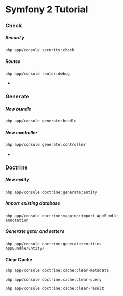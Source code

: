 # Symfony 2 Tutorial

### Check
#####  Security
<code>php app/console security:check</code>

##### Routes
<code>php app/console router:debug</code>

-

### Generate
##### New bundle
<code>php app/console generate:bundle</code>

##### New controller
<code>php app/console generate:controller</code>

-

### Doctrine
##### New entity
<code>php app/console doctrine:generate:entity</code>

##### Import existing database
<code>php app/console doctrine:mapping:import AppBundle annotation</code>

##### Generate geter and setters
<code>php app/console doctrine:generate:entities AppBundle/Entity/</code>

#### Clear Cache
<code>php app/console doctrine:cache:clear-metadata</code>

<code>php app/console doctrine:cache:clear-query</code>

<code>php app/console doctrine:cache:clear-result</code>
